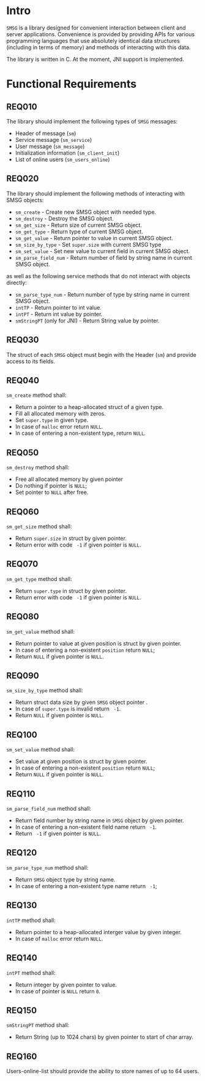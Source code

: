 # Intro

`SMSG` is a library designed for convenient interaction between client and server applications. Convenience is provided by providing APIs for various programming languages that use absolutely identical data structures (including in terms of memory) and methods of interacting with this data.

The library is written in C. At the moment, JNI support is implemented.

# Functional Requirements

## REQ010

The library should implement the following types of `SMSG` messages:

+ Header of message  (`sm`)
+ Service message (`sm_service`)
+ User message (`sm_message`)
+ Initialization information (`sm_client_init`)
+ List of online users (`sm_users_online`)

## REQ020

The library should implement the following methods of interacting with SMSG objects:

+ `sm_create` - Create new SMSG object with needed type.
+ `sm_destroy` - Destroy the SMSG object.
+ `sm_get_size` - Return size of current SMSG object.
+ `sm_get_type` - Return type of current SMSG object.
+ `sm_get_value` - Return pointer to value in current SMSG object.
+ `sm_size_by_type` - Set `super.size` with current SMSG type
+ `sm_set_value` - Set new value to current field in current SMSG object.
+ `sm_parse_field_num` - Return number of field by string name in current SMSG object.

as well as the following service methods that do not interact with objects directly:

+ `sm_parse_type_num` - Return number of type by string name in current SMSG object.
+ `intTP` - Return pointer to int value.
+ `intPT` - Return int value by pointer.
+ `smStringPT` (only for JNI) - Return String value by pointer.

## REQ030

The struct of each `SMSG` object must begin with the Header (`sm`) and provide access to its fields.

## REQ040

`sm_create` method shall:

- Return a pointer to a heap-allocated struct of a given type.
- Fill all allocated memory with zeros.
- Set `super.type` in given type.
- In case of `malloc` error return `NULL`.
- In case of entering a non-existent type, return `NULL`.

## REQ050

`sm_destroy` method shall:

- Free all allocated memory by given pointer
- Do nothing if pointer is `NULL`;
- Set pointer to `NULL` after free.

## REQ060

`sm_get_size` method shall:

- Return `super.size` in struct by given pointer.
- Return error with code ` -1` if given pointer is `NULL`.

## REQ070

`sm_get_type` method shall:

- Return `super.type` in struct by given pointer.
- Return error with code ` -1` if given pointer is `NULL`.

## REQ080

`sm_get_value` method shall:

- Return pointer to value at given position is struct by given pointer.
- In case of entering a non-existent `position` return `NULL`;
- Return `NULL` if given pointer is `NULL`.

## REQ090

`sm_size_by_type` method shall:

- Return struct data size by given `SMSG` object pointer .
- In case of `super.type` is invalid return ` -1`.
- Return `NULL` if given pointer is `NULL`.

## REQ100

`sm_set_value` method shall:

- Set value at given position is struct by given pointer.
- In case of entering a non-existent `position` return `NULL`;
- Return `NULL` if given pointer is `NULL`.

## REQ110

`sm_parse_field_num` method shall:

- Return field number by string name in `SMSG` object by given pointer.
- In case of entering a non-existent field name return ` -1`.
- Return ` -1` if given pointer is `NULL`.

## REQ120

`sm_parse_type_num` method shall:

- Return `SMSG` object type by string name.
- In case of entering a non-existent type name return ` -1`;

## REQ130

`intTP` method shall:

- Return pointer to a heap-allocated interger value by given integer.
- In case of `malloc` error return `NULL`.

## REQ140

`intPT` method shall:

- Return integer by given pointer to value.
- In case of pointer is `NULL` return `0`.

## REQ150

`smStringPT` method shall:

- Return String (up to 1024 chars) by given pointer to start of char array.

## REQ160

Users-online-list should provide the ability to store names of up to 64 users.